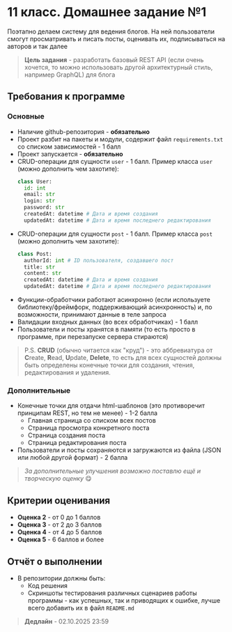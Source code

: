 # 11 класс. Домашнее задание №1

Поэтапно делаем систему для ведения блогов. На ней пользователи смогут просматривать и писать посты, оценивать их, подписываться на авторов и так далее

> **Цель задания** - разработать базовый REST API (если очень хочется, то можно использовать другой архитектурный стиль, например GraphQL) для блога

## Требования к программе

### Основные

- Наличие github-репозитория - **обязательно**
- Проект разбит на пакеты и модули, содержит файл `requirements.txt` со списком зависимостей - 1 балл
- Проект запускается - **обязательно**
- CRUD-операции для сущности `user` - 1 балл. Пример класса `user` (можно дополнить чем захотите):
  ```py
  class User:
    id: int
    email: str
    login: str
    password: str
    createdAt: datetime # Дата и время создания
    updatedAt: datetime # Дата и время последнего редактирования
  ```
- CRUD-операции для сущности `post` - 1 балл. Пример класса `post` (можно дополнить чем захотите):
  ```py
  class Post:
    authorId: int # ID пользователя, создавшего пост
    title: str
    content: str
    createdAt: datetime # Дата и время создания
    updatedAt: datetime # Дата и время последнего редактирования
  ```
- Функции-обработчики работают асинхронно (если используете библиотеку/фреймфорк, поддерживающий асинхронность) и, по возможности, принимают данные в теле запроса
- Валидации входных данных (во всех обработчиках) - 1 балл
- Пользователи и посты хранятся в памяти (то есть просто в программе, при перезапуске сервера стираются)

> P.S. **CRUD** (обычно читается как "круд") - это аббревиатура от **C**reate, **R**ead, **U**pdate, **Delete**, то есть для всех сущностей должны быть определены конечные точки для создания, чтения, редактирования и удаления.

### Дополнительные

- Конечные точки для отдачи html-шаблонов (это противоречит принципам REST, но тем не менее) - 1-2 балла
  - Главная страница со списком всех постов
  - Страница просмотра конкретного поста
  - Страница создания поста
  - Страница редактирования поста
- Пользователи и посты сохраняются и загружаются из файла (JSON или любой другой формат) - 2 балла

> _За дополнительные улучшения возможно поставлю ещё и творческую оценку_ 😋

## Критерии оценивания

- **Оценка 2** - от 0 до 1 баллов
- **Оценка 3** - от 2 до 3 баллов
- **Оценка 4** - от 4 до 5 баллов
- **Оценка 5** - 6 баллов и более

## Отчёт о выполнении

- В репозитории должны быть:
  - Код решения
  - Скриншоты тестирования различных сценариев работы программы - как успешных, так и приводящих к ошибке, лучше всего добавить их в файл `README.md`

> **Дедлайн** - 02.10.2025 23:59
